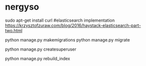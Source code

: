 # nergyso

sudo apt-get install curl
#elasticsearch implementation
https://krzysztofzuraw.com/blog/2016/haystack-elasticsearch-part-two.html

python manage.py makemigrations
python manage.py migrate

python manage.py createsuperuser

python manage.py rebuild_index
